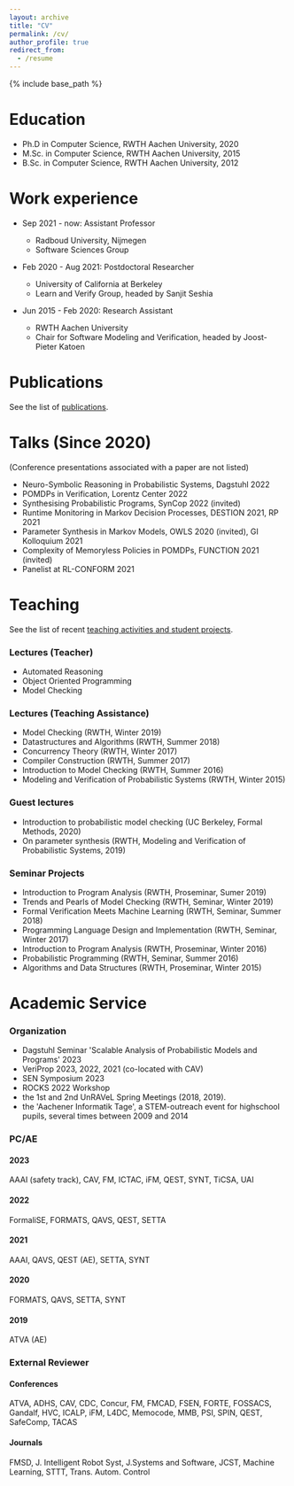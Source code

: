 ```yaml
---
layout: archive
title: "CV"
permalink: /cv/
author_profile: true
redirect_from:
  - /resume
---
```


{% include base_path %}

Education
======
* Ph.D in Computer Science, RWTH Aachen University, 2020
* M.Sc. in Computer Science, RWTH Aachen University, 2015
* B.Sc. in Computer Science, RWTH Aachen University, 2012

Work experience
======
* Sep 2021 - now: Assistant Professor
  * Radboud University, Nijmegen
  * Software Sciences Group

* Feb 2020 - Aug 2021: Postdoctoral Researcher
  * University of California at Berkeley
  * Learn and Verify Group, headed by Sanjit Seshia

* Jun 2015 - Feb 2020: Research Assistant
  * RWTH Aachen University
  * Chair for Software Modeling and Verification, headed by Joost-Pieter Katoen

Publications
======
See the list of [publications](../publications).


Talks (Since 2020)
======
(Conference presentations associated with a paper are not listed)

- Neuro-Symbolic Reasoning in Probabilistic Systems, Dagstuhl 2022
- POMDPs in Verification, Lorentz Center 2022
- Synthesising Probabilistic Programs, SynCop 2022 (invited)
- Runtime Monitoring in Markov Decision Processes, DESTION 2021, RP 2021
- Parameter Synthesis in Markov Models, OWLS 2020 (invited), GI Kolloquium 2021
- Complexity of Memoryless Policies in POMDPs, FUNCTION 2021 (invited)
- Panelist at RL-CONFORM 2021

Teaching
======

See the list of recent [teaching activities and student projects](../teaching).

### Lectures (Teacher)
- Automated Reasoning
- Object Oriented Programming
- Model Checking

### Lectures (Teaching Assistance)
- Model Checking (RWTH, Winter 2019)
- Datastructures and Algorithms (RWTH, Summer 2018)
- Concurrency Theory (RWTH, Winter 2017)
- Compiler Construction (RWTH, Summer 2017)
- Introduction to Model Checking (RWTH, Summer 2016)
- Modeling and Verification of Probabilistic Systems (RWTH, Winter 2015)

### Guest lectures
- Introduction to probabilistic model checking (UC Berkeley, Formal Methods, 2020)
- On parameter synthesis (RWTH, Modeling and Verification of Probabilistic Systems, 2019)

### Seminar Projects
- Introduction to Program Analysis (RWTH, Proseminar, Sumer 2019)
- Trends and Pearls of Model Checking (RWTH, Seminar, Winter 2019)
- Formal Verification Meets Machine Learning (RWTH, Seminar, Summer 2018)
- Programming Language Design and Implementation (RWTH, Seminar, Winter 2017)
- Introduction to Program Analysis (RWTH, Proseminar, Winter 2016)
- Probabilistic Programming (RWTH, Seminar, Summer 2016)
- Algorithms and Data Structures (RWTH, Proseminar, Winter 2015)

Academic Service
======
### Organization
- Dagstuhl Seminar 'Scalable Analysis of Probabilistic Models and Programs' 2023
- VeriProp 2023, 2022, 2021 (co-located with CAV)
- SEN Symposium 2023
- ROCKS 2022 Workshop
- the 1st and 2nd UnRAVeL Spring Meetings (2018, 2019).
- the 'Aachener Informatik Tage', a STEM-outreach event for highschool pupils, several times
between 2009 and 2014

### PC/AE

#### 2023
AAAI (safety track), CAV, FM, ICTAC, iFM, QEST, SYNT, TiCSA, UAI

#### 2022
FormaliSE, FORMATS, QAVS, QEST, SETTA

#### 2021
AAAI, QAVS, QEST (AE), SETTA, SYNT

#### 2020
FORMATS, QAVS, SETTA, SYNT

#### 2019
ATVA (AE)

### External Reviewer
#### Conferences
ATVA, ADHS, CAV, CDC, Concur, FM, FMCAD, FSEN, FORTE, FOSSACS, Gandalf, HVC, ICALP, iFM, L4DC,  Memocode, MMB, PSI, SPIN, QEST, SafeComp, TACAS
#### Journals
FMSD, J. Intelligent Robot Syst, J.Systems and Software, JCST, Machine Learning, STTT, Trans. Autom. Control
